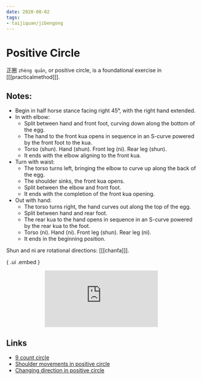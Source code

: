 ```yaml
---
date: 2020-08-02
tags:
- taijiquan/jibengong
---
```


# Positive Circle

正圈 `zhèng quān`, or positive circle, is a foundational exercise in [[[practicalmethod]]].

## Notes:

* Begin in half horse stance facing right 45°, with the right hand extended.
* In with elbow:
    * Split between hand and front foot, curving down along the bottom of the egg.
    * The hand to the front kua opens in sequence in an S-curve powered by the front foot to the kua.
    * Torso (shun). Hand (shun). Front leg (ni). Rear leg (shun).
    * It ends with the elbow aligning to the front kua.
* Turn with waist:
    * The torso turns left, bringing the elbow to curve up along the back of the egg.
    * The shoulder sinks, the front kua opens.
    * Split between the elbow and front foot.
    * It ends with the completion of the front kua opening.
* Out with hand:
    * The torso turns right, the hand curves out along the top of the egg.
    * Split between hand and rear foot.
    * The rear kua to the hand opens in sequence in an S-curve powered by the rear kua to the foot.
    * Torso (ni). Hand (ni). Front leg (shun). Rear leg (ni).
    * It ends in the beginning position.

Shun and ni are rotational directions: [[[chanfa]]].
  
{ .ui .embed }
<div style="text-align: center;"><iframe src="https://www.youtube.com/embed/CaEo-JPenQ8" frameborder="0" allow="accelerometer; autoplay; encrypted-media; gyroscope; picture-in-picture" allowfullscreen></iframe></div>

## Links
* [9 count circle](http://practicalmethod.com/2018/09/9-count-circle-online-video-trailer/)
* [Shoulder movements in positive circle](http://practicalmethod.com/2011/07/shoulder-movements-in-positive-circle-online-video-trailer/)
* [Changing direction in positive circle](http://practicalmethod.com/2014/02/changing-direction-in-positive-circle-online-video-trailer/)
